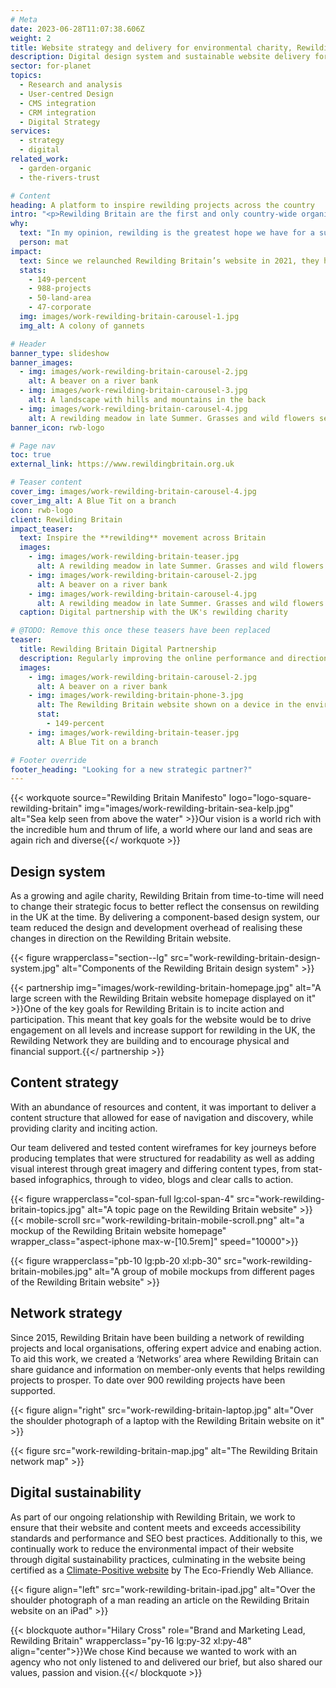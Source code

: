 ```yaml
---
# Meta
date: 2023-06-28T11:07:38.606Z
weight: 2
title: Website strategy and delivery for environmental charity, Rewilding Britain
description: Digital design system and sustainable website delivery for one of the UK's fastest growing charities
sector: for-planet
topics:
  - Research and analysis
  - User-centred Design
  - CMS integration
  - CRM integration
  - Digital Strategy
services:
  - strategy
  - digital
related_work:
  - garden-organic
  - the-rivers-trust

# Content
heading: A platform to inspire rewilding projects across the country
intro: "<p>Rewilding Britain are the first and only country-wide organisation in Britain focusing on rewilding – acting as a catalyst for debate and action, and demonstrating the power of working with nature to tackle the climate emergency and the extinction crisis.</p>"
why:
  text: "In my opinion, rewilding is the greatest hope we have for a sustainable, biodiverse and fair future."
  person: mat
impact:
  text: Since we relaunched Rewilding Britain’s website in 2021, they have grown the rewilding movement in the UK from relative obscurity to national recognition.
  stats:
    - 149-percent
    - 988-projects
    - 50-land-area
    - 47-corporate
  img: images/work-rewilding-britain-carousel-1.jpg
  img_alt: A colony of gannets

# Header
banner_type: slideshow
banner_images:
  - img: images/work-rewilding-britain-carousel-2.jpg
    alt: A beaver on a river bank
  - img: images/work-rewilding-britain-carousel-3.jpg
    alt: A landscape with hills and mountains in the back
  - img: images/work-rewilding-britain-carousel-4.jpg
    alt: A rewilding meadow in late Summer. Grasses and wild flowers seeding. Oak tree and a rough Hazel hedge field boundary
banner_icon: rwb-logo

# Page nav
toc: true
external_link: https://www.rewildingbritain.org.uk

# Teaser content
cover_img: images/work-rewilding-britain-carousel-4.jpg
cover_img_alt: A Blue Tit on a branch
icon: rwb-logo
client: Rewilding Britain
impact_teaser:
  text: Inspire the **rewilding** movement across Britain
  images:
    - img: images/work-rewilding-britain-teaser.jpg
      alt: A rewilding meadow in late Summer. Grasses and wild flowers seeding. Oak tree and a rough Hazel hedge field boundary
    - img: images/work-rewilding-britain-carousel-2.jpg
      alt: A beaver on a river bank
    - img: images/work-rewilding-britain-carousel-4.jpg
      alt: A rewilding meadow in late Summer. Grasses and wild flowers seeding. Oak tree and a rough Hazel hedge field boundary
  caption: Digital partnership with the UK's rewilding charity

# @TODO: Remove this once these teasers have been replaced
teaser:
  title: Rewilding Britain Digital Partnership
  description: Regularly improving the online performance and direction of the first and only country-wide organisation in Britain focusing on rewilding.
  images:
    - img: images/work-rewilding-britain-carousel-2.jpg
      alt: A beaver on a river bank
    - img: images/work-rewilding-britain-phone-3.jpg
      alt: The Rewilding Britain website shown on a device in the environment
      stat:
        - 149-percent
    - img: images/work-rewilding-britain-teaser.jpg
      alt: A Blue Tit on a branch

# Footer override
footer_heading: "Looking for a new strategic partner?"
---
```




{{< workquote source="Rewilding Britain Manifesto" logo="logo-square-rewilding-britain" img="images/work-rewilding-britain-sea-kelp.jpg" alt="Sea kelp seen from above the water" >}}Our vision is a world rich with the incredible hum and thrum of life, a world where our land and seas are again rich and diverse{{</ workquote >}}

<!-- Text right -->
<div class="w-full grid grid-cols-12 gap-x-2.5 gap-y-6 lg:gap-6 xl:gap-8">
  <div class="prose col-span-full lg:col-span-8 lg:col-start-5">

  ## Design system

  As a growing and agile charity, Rewilding Britain from time-to-time will need to change their strategic focus to better reflect the consensus on rewilding in the UK at the time. By delivering a component-based design system, our team reduced the design and development overhead of realising these changes in direction on the Rewilding Britain website.

  </div>
</div>

{{< figure wrapperclass="section--lg" src="work-rewilding-britain-design-system.jpg" alt="Components of the Rewilding Britain design system" >}}

{{< partnership img="images/work-rewilding-britain-homepage.jpg" alt="A large screen with the Rewilding Britain website homepage displayed on it" >}}One of the key goals for Rewilding Britain is to incite action and participation. This meant that key goals for the website would be to drive engagement on all levels and increase support for rewilding in the UK, the Rewilding Network they are building and to encourage physical and financial support.{{</ partnership >}}



<!-- Text left -->
<div class="w-full grid grid-cols-12 gap-x-2.5 gap-y-6 lg:gap-6 xl:gap-8">
  <div class="prose col-span-full lg:col-span-8">

  ## Content strategy

  With an abundance of resources and content, it was important to deliver a content structure that allowed for ease of navigation and discovery, while providing clarity and inciting action.

  Our team delivered and tested content wireframes for key journeys before producing templates that were structured for readability as well as adding visual interest through great imagery and differing content types, from stat-based infographics, through to video, blogs and clear calls to action.   
  </div>
</div>


<div class="w-full grid grid-cols-12 gap-x-2.5 gap-y-6 lg:gap-6 xl:gap-8">
  {{< figure wrapperclass="col-span-full lg:col-span-4" src="work-rewilding-britain-topics.jpg" alt="A topic page on the Rewilding Britain website" >}}
  <div class="col-span-full lg:col-span-4">
  {{< mobile-scroll src="work-rewilding-britain-mobile-scroll.png" alt="a mockup of the Rewilding Britain website homepage" wrapper_class="aspect-iphone max-w-[10.5rem]" speed="10000">}}
  </div>
</div>

{{< figure wrapperclass="pb-10 lg:pb-20 xl:pb-30" src="work-rewilding-britain-mobiles.jpg" alt="A group of mobile mockups from different pages of the Rewilding Britain website" >}}


<!-- Text right -->
<div class="w-full grid grid-cols-12 gap-x-2.5 gap-y-6 lg:gap-6 xl:gap-8">
  <div class="prose col-span-full lg:col-span-8 lg:col-start-5">

  ## Network strategy

  Since 2015, Rewilding Britain have been building a network of rewilding projects and local organisations, offering expert advice and enabing action. To aid this work, we created a ‘Networks’ area where Rewilding Britain can share guidance and information on member-only events that helps rewilding projects to prosper. To date over 900 rewilding projects have been supported.

   
  </div>
</div>

{{< figure align="right" src="work-rewilding-britain-laptop.jpg" alt="Over the shoulder photograph of a laptop with the Rewilding Britain website on it" >}}

{{< figure src="work-rewilding-britain-map.jpg" alt="The Rewilding Britain network map" >}}

<!-- Text right -->
<div class="w-full grid grid-cols-12 gap-x-2.5 gap-y-6 lg:gap-6 xl:gap-8 section--lg">
  <div class="prose col-span-full lg:col-span-8 lg:col-start-5">

  ## Digital sustainability

  As part of our ongoing relationship with Rewilding Britain, we work to ensure that their website and content meets and exceeds accessibility standards and  performance and SEO best practices. Additionally to this, we continually work to reduce the environmental impact of their website through digital sustainability practices, culminating in the website being certified as a [Climate-Positive website](https://ecofriendlyweb.org/client/rewilding-britain/) by The Eco-Friendly Web Alliance.
   
  </div>
</div>

{{< figure align="left" src="work-rewilding-britain-ipad.jpg" alt="Over the shoulder photograph of a man reading an article on the Rewilding Britain website on an iPad" >}}

{{< blockquote author="Hilary Cross" role="Brand and Marketing Lead, Rewilding Britain" wrapperclass="py-16 lg:py-32 xl:py-48" align="center">}}We chose Kind because we wanted to work with an agency who not only listened to and delivered our brief, but also shared our values, passion and vision.{{</ blockquote >}}

